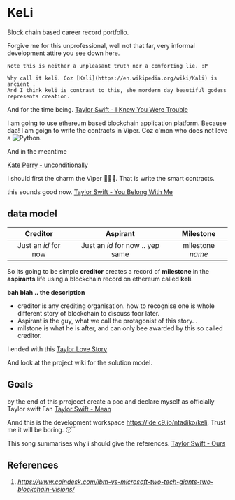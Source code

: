 # KeLi
Block chain based career record portfolio.

Forgive me for this unprofessional, well not that far, very informal development attire you see down here.

```
Note this is neither a unpleasant truth nor a comforting lie. :P

Why call it keli. Coz [Kali](https://en.wikipedia.org/wiki/Kali) is ancient .
And I think keli is contrast to this, she mordern day beautiful godess represents creation.
```
And for the time being. [Taylor Swift - I Knew You Were Trouble](https://www.youtube.com/watch?v=vNoKguSdy4Y)

I am  going to use ethereum based blockchain application platform. Because daa! I am goign to write the contracts in Viper. Coz c'mon who does not love a ![Python](https://www.python.org/static/img/python-logo.png).

And in the meantime 

[Kate Perry - unconditionally](https://www.youtube.com/watch?v=XjwZAa2EjKA)

I should first the charm the Viper :saxophone::man_with_turban:. That is write the smart contracts.

this sounds good now. [Taylor Swift - You Belong With Me](https://www.youtube.com/watch?v=VuNIsY6JdUw)
## data model
Creditor|Aspirant|Milestone|
:-:|:-:|:-:
Just an _id_ for now|Just an _id_ for now .. yep same|milestone _name_|

So its going to be simple **creditor** creates a record of **milestone** in the **aspirants** life using a blockchain record
on ethereum called **keli**.

**bah blah .. the description**
* creditor is any crediting organisation. how to recognise one is whole different story of blockchain to discuss foor later.
* Aspirant is the guy, what we call the protagonist of this story. .
* milstone is what he is after, and can only bee awarded by this so called creditor.

I ended with this [Taylor Love Story](https://www.youtube.com/watch?v=8xg3vE8Ie_E)

And look at the project wiki for the solution model.

## Goals 
by the end of this prrojecct create a poc and declare myself as officially Taylor swift Fan [Taylor Swift - Mean](https://www.youtube.com/watch?v=jYa1eI1hpDE)


Annd this is the development workspace https://ide.c9.io/ntadiko/keli. Trust me it will be boring. :sleeping:


This song summarises why i should give the references. [Taylor Swift - Ours](https://www.youtube.com/watch?v=LZ34LlaIk88)
## References
1. _https://www.coindesk.com/ibm-vs-microsoft-two-tech-giants-two-blockchain-visions/_

